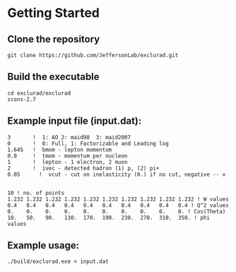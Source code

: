 # Getting Started

## Clone the repository
```
git clone https://github.com/JeffersonLab/exclurad.git
```

## Build the executable
```
cd exclurad/exclurad
scons-2.7

```
## Example input file (input.dat):

```
3       !  1: AO 2: maid98  3: maid2007
0       !  0: Full, 1: Factorizable and Leading log  
1.645   !  bmom - lepton momentum
0.0     !  tmom - momentum per nucleon
1       !  lepton - 1 electron, 2 muon
2       !  ivec - detected hadron (1) p, (2) pi+
0.05      !  vcut - cut on inelasticity (0.) if no cut, negative -- v


10 ! no. of points
1.232 1.232 1.232 1.232 1.232 1.232 1.232 1.232 1.232 1.232 ! W values 
0.4   0.4   0.4   0.4   0.4   0.4   0.4   0.4   0.4   0.4 ! Q^2 values
0.    0.    0.    0.    0.    0.    0.    0.    0.    0. ! Cos(Theta)
10.   50.   90.   130.  170.  190.  230.  270.  310.  350. ! phi values

```

## Example usage:
```
./build/exclurad.exe < input.dat

```

